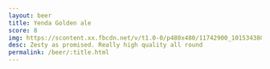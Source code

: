 ```yaml
---
layout: beer
title: Yenda Golden ale
score: 8
img: https://scontent.xx.fbcdn.net/v/t1.0-0/p480x480/11742900_10153438038123745_9100299621440264544_n.jpg?oh=5aaa36ed9da47d018b2634c0f3de6a1f&oe=58D60A4E
desc: Zesty as promised. Really high quality all round
permalink: /beer/:title.html
---
```

